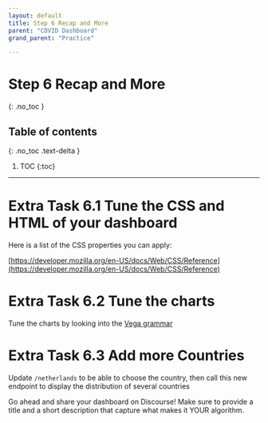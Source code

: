 ```yaml
---
layout: default
title: Step 6 Recap and More
parent: "COVID Dashboard"
grand_parent: "Practice"

---
```


# Step 6 Recap and More
{: .no_toc }

## Table of contents
{: .no_toc .text-delta }

1. TOC
{:toc}

---


# Extra Task 6.1 Tune the CSS and HTML of your dashboard

Here is a list of the CSS properties you can apply:

[https://developer.mozilla.org/en-US/docs/Web/CSS/Reference](https://developer.mozilla.org/en-US/docs/Web/CSS/Reference)

# Extra Task 6.2 Tune the charts

Tune the charts by looking into the [Vega grammar](https://vega.github.io/vega/docs/)


# Extra Task 6.3 Add more Countries

Update `/netherlands` to be able to choose the country, then call this new endpoint to display the distribution of several countries


Go ahead and share your dashboard on Discourse! Make sure to provide a title and a short description that capture what makes it YOUR algorithm.